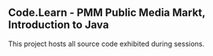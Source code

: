 ## Code.Learn - PMM Public Media Markt, Introduction to Java

This project hosts all source code exhibited during sessions.
